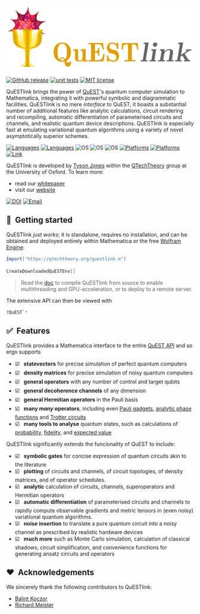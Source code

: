 <!-- banner -->
[<img src="Doc/banner.png" alt="QuESTlink" width=500>](https://questlink.qtechtheory.org)


[![GitHub release](https://img.shields.io/github/release/QTechTheory/QuESTlink)](https://GitHub.com/QTechTheory/QuESTlink/releases/) 
[![unit tests](https://img.shields.io/badge/build-passing-green.svg)](https://github.com/QTechTheory/QuESTlink/actions)  <!-- custom styling; actual OS build reports below -->
[![MIT license](https://img.shields.io/badge/license-MIT-lightgrey.svg)](LICENCE.txt)


<!-- actions builds (hiding cos ugly)
[![Linux](https://github.com/QTechTheory/QuESTlink/workflows/Linux/badge.svg)](https://github.com/QTechTheory/QuESTlink/actions) [![MacOS](https://github.com/QTechTheory/QuESTlink/workflows/MacOS/badge.svg)](https://github.com/QTechTheory/QuESTlink/actions) [![Windows](https://github.com/QTechTheory/QuESTlink/workflows/Windows/badge.svg)](https://github.com/QTechTheory/QuESTlink/actions)
-->

QuESTlink brings the power of [QuEST](https://github.com/QuEST-Kit/QuEST)'s quantum computer simulation to Mathematica, integrating it with powerful symbolic and diagrammatic facilities. QuESTlink is no mere *interface* to QuEST; it boasts a substantial number of additional features like analytic calculations, circuit rendering and recompiling, automatic differentiation of parameterised circuits and channels, and realistic quantum device descriptions. QuESTlink is especially fast at emulating variational quantum algorithms using a variety of novel asymptotically superior schemes.


[![Languages](https://img.shields.io/badge/API-Mathematica-ff69b4.svg)](http://www.open-std.org/jtc1/sc22/wg14/www/standards.html#9899)
[![Languages](https://img.shields.io/badge/backend-C++14-ff69b4.svg)](https://isocpp.org/wiki/faq/cpp11)
![OS](https://img.shields.io/badge/os-MacOS-9cbd3c.svg)
![OS](https://img.shields.io/badge/os-Linux-9cbd3c.svg)
![OS](https://img.shields.io/badge/os-Windows-9cbd3c.svg)
[![Platforms](https://img.shields.io/badge/multithreaded-OpenMP-6699ff.svg)](https://www.openmp.org/)
[![Platforms](https://img.shields.io/badge/GPU-CUDA-6699ff.svg)](https://developer.nvidia.com/cuda-zone)
[![Link](https://img.shields.io/badge/link-WSTP-6699ff.svg)](https://www.wolfram.com/wstp/)


QuESTlink is developed by [Tyson Jones](https://tysonjones.io) within the [QTechTheory](https://qtechtheory.org/) group at the University of Oxford. To learn more:
- read our [whitepaper](https://iopscience.iop.org/article/10.1088/2058-9565/ab8506)
- visit our [website](http://questlink.qtechtheory.org/)


[![DOI](https://img.shields.io/badge/DOI-10.5281%2Fzenodo.6794669-yellow.svg)](https://doi.org/10.5281/zenodo.6794669)
[![Email](https://img.shields.io/badge/email-tyson.jones.input@gmail.com-red.svg)](mailto:tyson.jones.input@gmail.com)


## :rocket:&nbsp; Getting started 

QuESTlink *just works*; it is standalone, requires no installation, and can be obtained and deployed entirely within Mathematica or the free [Wolfram Engine](https://www.wolfram.com/engine/):

```Mathematica
Import["https://qtechtheory.org/questlink.m"]

CreateDownloadedQuESTEnv[]
```

> Read the [doc](Doc/README.md) to compile QuESTlink from source to enable multithreading and GPU-acceleration, or to deploy to a remote server.

The extensive API can then be viewed with
```Mathematica
?QuEST`*
```


## :white_check_mark:&nbsp; Features 
QuESTlink provides a Mathematica interface to the entire [QuEST API](https://quest-kit.github.io/QuEST/modules.html) and so ergo supports
- :ballot_box_with_check: &nbsp; **statevectors** for precise simulation of perfect quantum computers
- :ballot_box_with_check: &nbsp; **density matrices** for precise simulation of noisy quantum computers
- :ballot_box_with_check: &nbsp; **general operators** with any number of control and target qubits  
- :ballot_box_with_check: &nbsp; **general decoherence channels** of any dimension  
- :ballot_box_with_check: &nbsp; **general Hermitian operators** in the Pauli basis  
- :ballot_box_with_check: &nbsp; **many *many* operators**, including even [Pauli gadgets](https://quest-kit.github.io/QuEST-develop-doc/group__unitary.html#ga34aa4865c92f9aa5d898c91286c9eca5), [analytic phase functions](https://quest-kit.github.io/QuEST-develop-doc/group__operator.html#ga467f517abd18dbc3d6fced84c6589161) and [Trotter circuits](https://quest-kit.github.io/QuEST-develop-doc/group__operator.html#ga35b6321c578a8c69470132b5ee95f930)  
- :ballot_box_with_check: &nbsp; **many tools to analyse** quantum states, such as calculations of [probability](https://quest-kit.github.io/QuEST-develop-doc/group__calc.html#gad0cc08d52cad5062553d6f78126780cc), [fidelity](https://quest-kit.github.io/QuEST-develop-doc/group__calc.html#gaa266ed6c8ae5d0d0f49e1ac50819cffc), and [expected value](https://quest-kit.github.io/QuEST-develop-doc/group__calc.html#ga82f17e96a4cb7612fb9c6ef856df3810)  

QuESTlink significantly extends the funcionality of QuEST to include:
- :ballot_box_with_check: &nbsp; **symbolic gates** for concise expression of quantum circuits akin to the literature
- :ballot_box_with_check: &nbsp; **plotting** of circuits and channels, of circuit topologies, of density matrices, and of operator schedules.
- :ballot_box_with_check: &nbsp; **analytic** calculation of circuits, channels, superoperators and Hermitian operators
- :ballot_box_with_check: &nbsp; **automatic differentiation** of parameterised circuits and channels to rapidly compute observable gradients and metric tensors in (even noisy) variational quantum algorithms.
- :ballot_box_with_check: &nbsp; **noise insertion** to translate a pure quantum circuit into a noisy channel as prescribed by realistic hardware devices
- :ballot_box_with_check: &nbsp; **much more** such as Monte Carlo simulation, calculation of classical shadows, circuit simplification, and convenience functions for generating ansatz circuits and operators

## :heart:&nbsp; Acknowledgements

We sincerely thank the following contributors to QuESTlink:

- [Balint Koczor](https://github.com/BalintKoczor)
- [Richard Meister](https://github.com/rrmeister)
